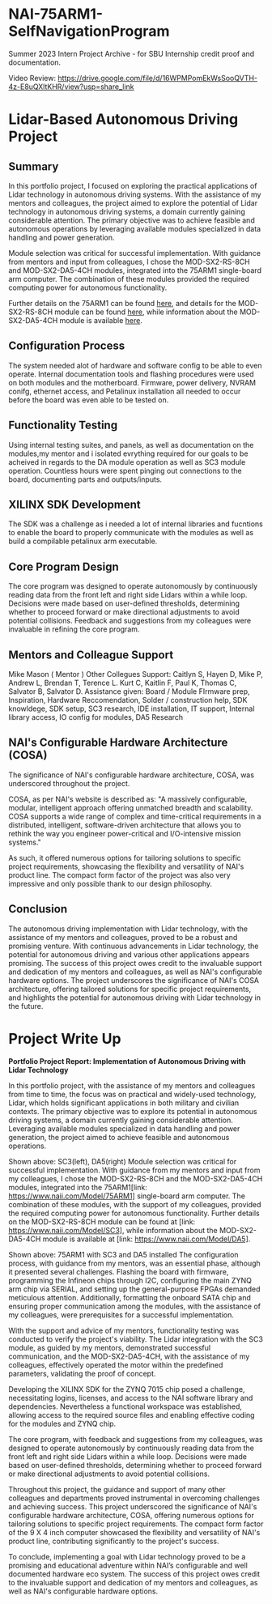 # NAI-75ARM1-SelfNavigationProgram
Summer 2023 Intern Project Archive - for SBU Internship credit proof and documentation.

Video Review:
https://drive.google.com/file/d/16WPMPomEkWsSooQVTH-4z-E8uQXltKHR/view?usp=share_link

# Lidar-Based Autonomous Driving Project

## Summary

In this portfolio project, I focused on exploring the practical applications of Lidar technology in autonomous driving systems. With the assistance of my mentors and colleagues, the project aimed to explore the potential of Lidar technology in autonomous driving systems, a domain currently gaining considerable attention. The primary objective was to achieve feasible and autonomous operations by leveraging available modules specialized in data handling and power generation.

Module selection was critical for successful implementation. With guidance from mentors and input from colleagues, I chose the MOD-SX2-RS-8CH and MOD-SX2-DA5-4CH modules, integrated into the 75ARM1 single-board arm computer. The combination of these modules provided the required computing power for autonomous functionality.

Further details on the 75ARM1 can be found [here](https://www.naii.com/Model/75ARM1), and details for the MOD-SX2-RS-8CH module can be found [here](https://www.naii.com/Model/SC3), while information about the MOD-SX2-DA5-4CH module is available [here](https://www.naii.com/Model/DA5).

## Configuration Process
The system needed alot of hardware and software config to be able to even operate. Internal documentation tools and flashing procedures were used on both modules and the motherboard. Firmware, power delivery, NVRAM conifg, ethernet access, and Petalinux installation all needed to occur before the board was even able to be tested on.

## Functionality Testing
Using internal testing suites, and panels, as well as documentation on the modules,my mentor and i isolated evrything required for our goals to be acheived in regards to the DA module operation as well as SC3 module operation. Countless hours were spent pinging out connections to the board, documenting parts and outputs/inputs. 

## XILINX SDK Development
The SDK was a challenge as i needed a lot of internal libraries and fucntions to enable the board to properly communicate with the modules as well as build a compilable petalinux arm executable. 

## Core Program Design

The core program was designed to operate autonomously by continuously reading data from the front left and right side Lidars within a while loop. Decisions were made based on user-defined thresholds, determining whether to proceed forward or make directional adjustments to avoid potential collisions. Feedback and suggestions from my colleagues were invaluable in refining the core program.

## Mentors and Colleague Support
Mike Mason ( Mentor ) 
Other Collegues Support:
Caitlyn S, Hayen D, Mike P, Andrew L, Brendan T, Terence L. Kurt C, Kaitlin F, Paul K, Thomas C, Salvator B, Salvator D.
Assistance given: Board / Module FIrmware prep, Inspiration, Hardware Reccomendation, Solder / construction help, SDK knowldege, SDK setup, SC3 research, IDE installation, IT support, Internal library access, IO config for modules, DA5 Research

## NAI's Configurable Hardware Architecture (COSA)

The significance of NAI's configurable hardware architecture, COSA, was underscored throughout the project.

COSA, as per NAI's website is described as: "A massively configurable, modular, intelligent approach offering unmatched breadth and scalability. COSA supports a wide range of complex and time-critical requirements in a distributed, intelligent, software-driven architecture that allows you to rethink the way you engineer power-critical and I/O-intensive mission systems."

As such, it offered numerous options for tailoring solutions to specific project requirements, showcasing the flexibility and versatility of NAI's product line. The compact form factor of the project was also very impressive and only possible thank to our design philosophy.

## Conclusion

The autonomous driving implementation with Lidar technology, with the assistance of my mentors and colleagues, proved to be a robust and promising venture. With continuous advancements in Lidar technology, the potential for autonomous driving and various other applications appears promising. The success of this project owes credit to the invaluable support and dedication of my mentors and colleagues, as well as NAI's configurable hardware options. The project underscores the significance of NAI's COSA architecture, offering tailored solutions for specific project requirements, and highlights the potential for autonomous driving with Lidar technology in the future.



# Project Write Up 

**Portfolio Project Report: Implementation of Autonomous Driving with Lidar Technology**

In this portfolio project, with the assistance of my mentors and colleagues from time to time, the focus was on practical and widely-used technology, Lidar, which holds significant applications in both military and civilian contexts. The primary objective was to explore its potential in autonomous driving systems, a domain currently gaining considerable attention. Leveraging available modules specialized in data handling and power generation, the project aimed to achieve feasible and autonomous operations.

Shown above: SC3(left), DA5(right)
Module selection was critical for successful implementation. With guidance from my mentors and input from my colleagues, I chose the MOD-SX2-RS-8CH and the MOD-SX2-DA5-4CH modules, integrated into the 75ARM1[link: https://www.naii.com/Model/75ARM1] single-board arm computer. The combination of these modules, with the support of my colleagues, provided the required computing power for autonomous functionality. Further details on the MOD-SX2-RS-8CH module can be found at [link: https://www.naii.com/Model/SC3], while information about the MOD-SX2-DA5-4CH module is available at [link: https://www.naii.com/Model/DA5].

Shown above: 75ARM1 with SC3 and DA5 installed
The configuration process, with guidance from my mentors, was an essential phase, although it presented several challenges. Flashing the board with firmware, programming the Infineon chips through I2C, configuring the main ZYNQ arm chip via SERIAL, and setting up the general-purpose FPGAs demanded meticulous attention. Additionally, formatting the onboard SATA chip and ensuring proper communication among the modules, with the assistance of my colleagues, were prerequisites for a successful implementation.

With the support and advice of my mentors, functionality testing was conducted to verify the project's viability. The Lidar integration with the SC3 module, as guided by my mentors, demonstrated successful communication, and the MOD-SX2-DA5-4CH, with the assistance of my colleagues, effectively operated the motor within the predefined parameters, validating the proof of concept.

Developing the XILINX SDK for the ZYNQ 7015 chip posed a challenge, necessitating logins, licenses, and access to the NAI software library and dependencies. Nevertheless a functional workspace was established, allowing access to the required source files and enabling effective coding for the modules and ZYNQ chip.

The core program, with feedback and suggestions from my colleagues, was designed to operate autonomously by continuously reading data from the front left and right side Lidars within a while loop. Decisions were made based on user-defined thresholds, determining whether to proceed forward or make directional adjustments to avoid potential collisions.

Throughout this project, the guidance and support of many other colleagues and departments proved instrumental in overcoming challenges and achieving success. This project underscored the significance of NAI's configurable hardware architecture, COSA, offering numerous options for tailoring solutions to specific project requirements. The compact form factor of the 9 X 4 inch computer showcased the flexibility and versatility of NAI's product line, contributing significantly to the project's success.

To conclude, implementing a goal with Lidar technology proved to be a promising and educational adventure within NAI’s configurable and well documented hardware eco system. The success of this project owes credit to the invaluable support and dedication of my mentors and colleagues, as well as NAI's configurable hardware options.



